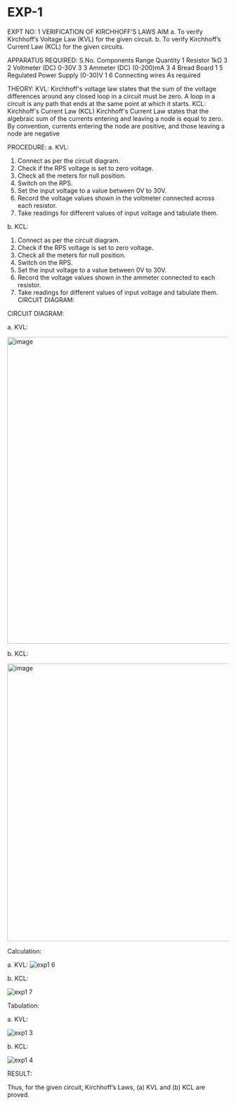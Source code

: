 # EXP-1
EXPT NO: 1	VERIFICATION OF KIRCHHOFF’S LAWS
AIM
a.   To verify Kirchhoff’s Voltage Law (KVL) for the given circuit. 
b.   To verify Kirchhoff’s Current Law (KCL) for the given circuits.

APPARATUS REQUIRED:
S.No.	Components	Range	Quantity
1	Resistor	1kΩ	3
2	Voltmeter (DC)	0-30V	3
3	Ammeter (DC)	(0-200)mA	3
4	Bread Board		1
5	Regulated Power Supply	(0-30)V	1
6	Connecting wires		As required

THEORY:
KVL: Kirchhoff's voltage law states that the sum of the voltage differences around any closed loop in a circuit must be zero. A loop in a circuit is any path that ends at the same point at which it starts.
KCL:
Kirchhoff's Current Law (KCL) Kirchhoff's Current Law states that the algebraic sum of the currents entering and leaving a node is equal to zero. By convention, currents entering the node are positive, and those leaving a node are negative


PROCEDURE:
a.   KVL:
1.   Connect as per the circuit diagram.
2.   Check if the RPS voltage is set to zero voltage.
3.   Check all the meters for null position.
4.   Switch on the RPS.
5.   Set the input voltage to a value between 0V to 30V.
6.   Record the voltage values shown in the voltmeter connected across each resistor.
7.   Take readings for different values of input voltage and tabulate them.


b.  KCL:
1.   Connect as per the circuit diagram.
2.   Check if the RPS voltage is set to zero voltage.
3.   Check all the meters for null position.
4.   Switch on the RPS.
5.   Set the input voltage to a value between 0V to 30V.
6.   Record the voltage values shown in the ammeter connected to each resistor.
7.   Take readings for different values of input voltage and tabulate them. 
CIRCUIT DIAGRAM:

CIRCUIT DIAGRAM:


a.   KVL:
 
<img width="938" height="699" alt="image" src="https://github.com/user-attachments/assets/8d21fd5f-7982-4fea-8da5-1fb11582922e" />



b.  KCL:
 
<img width="940" height="633" alt="image" src="https://github.com/user-attachments/assets/09c8bf59-28ae-4962-88f8-ac5ca6cedf46" />



Calculation:

a.   KVL:
 ![exp1 6](https://github.com/user-attachments/assets/8dbee92e-7dc5-443d-a11d-7ac2d9373c34)


b.  KCL:

![exp1 7](https://github.com/user-attachments/assets/2881b955-aa16-4108-b541-d5ec13fa2dde)



Tabulation:

a.   KVL:
 
 ![exp1 3](https://github.com/user-attachments/assets/1daf020b-fc30-416d-8b0c-2d15c23ac1d5)



b.  KCL:

![exp1 4](https://github.com/user-attachments/assets/d33256f1-2af7-4d0b-94bd-2d899f746e2b)


RESULT:

Thus, for the given circuit, Kirchhoff’s Laws, (a) KVL and (b) KCL are proved.
